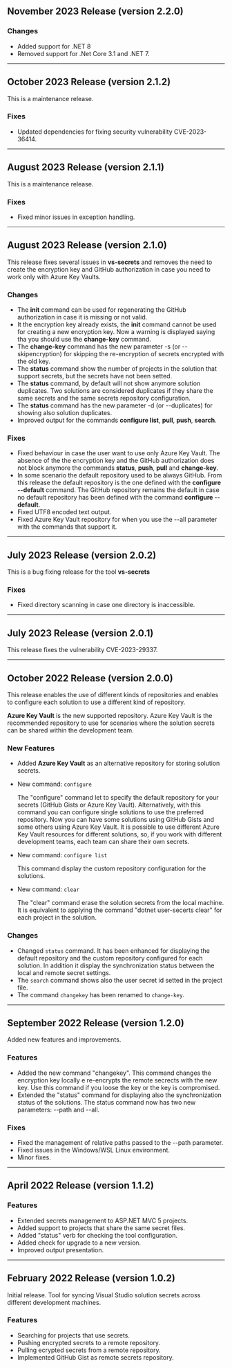 ## November 2023 Release (version 2.2.0)

### Changes

* Added support for .NET 8
* Removed support for .Net Core 3.1 and .NET 7.

---

## October 2023 Release (version 2.1.2)

This is a maintenance release.

### Fixes

* Updated dependencies for fixing security vulnerability CVE-2023-36414.

---

## August 2023 Release (version 2.1.1)

This is a maintenance release.

### Fixes

* Fixed minor issues in exception handling.

---

## August 2023 Release (version 2.1.0)

This release fixes several issues in **vs-secrets** and removes the need to create the encryption key and GitHub authorization in case you need to work only with Azure Key Vaults.

### Changes

* The **init** command can be used for regenerating the GitHub authorization in case it is missing or not valid.
* It the encryption key already exists, the **init** command cannot be used for creating a new encryption key. Now a warning is displayed saying tha you should use the **change-key** command.
* The **change-key** command has the new parameter -s (or --skipencryption) for skipping the re-encryption of secrets encrypted with the old key.
* The **status** command show the number of projects in the solution that support secrets, but the secrets have not been setted.
* The **status** command, by default will not show anymore solution duplicates. Two solutions are considered duplicates if they share the same secrets and the same secrets repository configuration.
* The **status** command has the new parameter -d (or --duplicates) for showing also solution duplicates.
* Improved output for the commands **configure list**, **pull**, **push**, **search**.

### Fixes

* Fixed behaviour in case the user want to use only Azure Key Vault. The absence of the the encryption key and the GitHub authorization does not block anymore the commands **status**, **push**, **pull** and **change-key**.
* In some scenario the default repository used to be always GitHub. From this release the default repository is the one defined with the **configure --default** command. The GitHub repository remains the default in case no default repository has been defined with the command **configure --default**.
* Fixed UTF8 encoded text output.
* Fixed Azure Key Vault repository for when you use the --all parameter with the commands that support it.

---

## July 2023 Release (version 2.0.2)

This is a bug fixing release for the tool **vs-secrets**

### Fixes

* Fixed directory scanning in case one directory is inaccessible.

---

## July 2023 Release (version 2.0.1)

This release fixes the vulnerability CVE-2023-29337.

---

## October 2022 Release (version 2.0.0)

This release enables the use of different kinds of repositories and enables to configure each solution to use a different kind of repository. 

**Azure Key Vault** is the new supported repository. Azure Key Vault is the recommended repository to use for scenarios where the solution secrets can be shared within the development team.

### New Features

* Added **Azure Key Vault** as an alternative repository for storing solution secrets.
* New command: `configure`

  The "configure" command let to specify the default repository for your secrets (GitHub Gists or Azure Key Vault). Alternatively, with this command you can configure single solutions to use the preferred repository. Now you can have some solutions using GitHub Gists and some others using Azure Key Vault. It is possible to use different Azure Key Vault resources for different solutions, so, if you work with different development teams, each team can share their own secrets.

* New command: `configure list`

  This command display the custom repository configuration for the solutions.

* New command: `clear`

  The "clear" command erase the solution secrets from the local machine. It is equivalent to applying the command "dotnet user-secerts clear" for each project in the solution. 

### Changes

* Changed `status` command. It has been enhanced for displaying the default repository and the custom repository configured for each solution. In addition it display the synchronization status between the local and remote secret settings.
* The `search` command shows also the user secret id setted in the project file.
* The command `changekey` has been renamed to `change-key`.

---

## September 2022 Release (version 1.2.0)

Added new features and improvements.

### Features

* Added the new command "changekey". This command changes the encryption key locally e re-encrypts the remote secrects with the new key. Use this command if you loose the key or the key is compromised.
* Extended the "status" command for displaying also the synchronization status of the solutions. The status command now has two new parameters: --path and --all.

### Fixes

* Fixed the management of relative paths passed to the --path parameter.
* Fixed issues in the Windows/WSL Linux environment.
* Minor fixes.

---

## April 2022 Release (version 1.1.2)

### Features

* Extended secrets management to ASP.NET MVC 5 projects.
* Added support to projects that share the same secret files.
* Added "status" verb for checking the tool configuration.
* Added check for upgrade to a new version.
* Improved output presentation.

---

## February 2022 Release (version 1.0.2)

Initial release.
Tool for syncing Visual Studio solution secrets across different development machines.

### Features

* Searching for projects that use secrets.
* Pushing encrypted secrets to a remote repository.
* Pulling ecrypted secrets from a remote repository.
* Implemented GitHub Gist as remote secrets repository.
